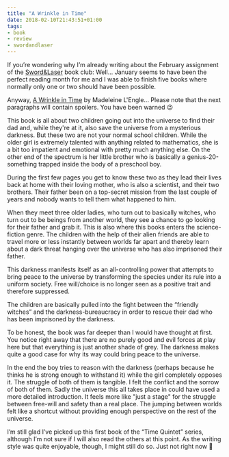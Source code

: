 ```yaml
---
title: "A Wrinkle in Time"
date: 2018-02-10T21:43:51+01:00
tags:
- book
- review
- swordandlaser
---
```


If you’re wondering why I’m already writing about the February assignment of
the [Sword&Laser](https://www.swordandlaser.com) book club: Well... January
seems to have been the perfect reading month for me and I was able to finish
five books where normally only one or two should have been possible.

Anyway, [A Wrinkle in
Time](https://www.goodreads.com/book/show/18131.A_Wrinkle_in_Time) by Madeleine
L'Engle... Please note that the next paragraphs will contain spoilers. You have
been warned 😉

This book is all about two children going out into the universe to find their
dad and, while they're at it, also save the universe from a mysterious
darkness. But these two are not your normal school children. While the older
girl is extremely talented with anything related to mathematics, she is a bit
too impatient and emotional with pretty much anything else. On the other end of
the spectrum is her little brother who is basically a genius-20-something
trapped inside the body of a preschool boy.

During the first few pages you get to know these two as they lead their lives
back at home with their loving mother, who is also a scientist, and their two
brothers. Their father been on a top-secret mission from the last couple of
years and nobody wants to tell them what happened to him.

When they meet three older ladies, who turn out to basically witches, who turn
out to be beings from another world, they see a chance to go looking for their
father and grab it. This is also where this books enters the science-fiction
genre. The children with the help of their alien friends are able to travel
more or less instantly between worlds far apart and thereby learn about a dark
threat hanging over the universe who has also imprisoned their father.

This darkness manifests itself as an all-controlling power that attempts to
bring peace to the universe by transforming the species under its rule into a
uniform society. Free will/choice is no longer seen as a positive trait and
therefore suppressed.

The children are basically pulled into the fight between the “friendly witches”
and the darkness-bureaucracy in order to rescue their dad who has been
imprisoned by the darkness. 

To be honest, the book was far deeper than I would have thought at first. You
notice right away that there are no purely good and evil forces at play here
but that everything is just another shade of grey. The darkness makes quite a
good case for why its way could bring peace to the universe.

In the end the boy tries to reason with the darkness (perhaps because he thinks
he is strong enough to withstand it) while the girl completely opposes it. The
struggle of both of them is tangible. I felt the conflict and the sorrow of
both of them. Sadly the universe this all takes place in could have used a more
detailed introduction. It feels more like "just a stage" for the struggle
between free-will and safety than a real place. The jumping between worlds felt
like a shortcut without providing enough perspective on the rest of the
universe.

I’m still glad I’ve picked up this first book of the “Time Quintet” series,
although I’m not sure if I will also read the others at this point. As the
writing style was quite enjoyable, though, I might still do so. Just not right
now 🙂


